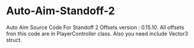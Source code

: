 # Auto-Aim-Standoff-2
Auto Aim Source Code For Standoff 2
Offsets version : 0.15.10.
All offsets fron this code are in PlayerController class.
Also you need include Vector3 struct.

